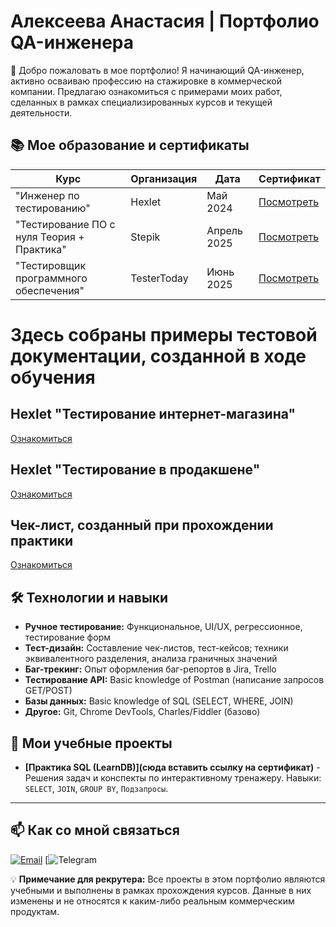 # Алексеева Анастасия | Портфолио QA-инженера

<!-- Можно добавить описание или смайлик -->
👋 Добро пожаловать в мое портфолио! Я начинающий QA-инженер, активно осваиваю профессию на стажировке в коммерческой компании. Предлагаю ознакомиться с примерами моих работ, сделанных в рамках специализированных курсов и текущей деятельности.

## 📚 Мое образование и сертификаты

| Курс                                                                 | Организация          | Дата       | Сертификат                                                               |
|----------------------------------------------------------------------|----------------------|------------|--------------------------------------------------------------------------|
| "Инженер по тестированию"                                            | Hexlet               | Май   2024 | [Посмотреть](./Education-Certificates/Anastasiya_Alekseeva_QA_Ru.png)    |
| "Тестирование ПО с нуля Теория + Практика"                           | Stepik               | Апрель 2025| [Посмотреть](./Education-Certificates/stepik-certificate.pdf)            |
| "Тестировщик программного обеспечения"                               | TesterToday          | Июнь  2025 | [Посмотреть](https://www.tester-today.com/)                              |

# Здесь собраны примеры тестовой документации, созданной в ходе обучения

##  Hexlet "Тестирование интернет-магазина"

   [Ознакомиться](https://github.com/kemiokuro/qa-engineer-project-84)

##  Hexlet "Тестирование в продакшене"

   [Ознакомиться](https://github.com/kemiokuro/qa-engineer-project-85)

##  Чек-лист, созданный при прохождении практики

   [Ознакомиться](https://github.com/kemiokuro/alekseeva_qa/blob/main/Test-Documentation/Check-Lists/dev_854.xlsx)

## 🛠 Технологии и навыки

*   **Ручное тестирование:** Функциональное, UI/UX, регрессионное, тестирование форм
*   **Тест-дизайн:** Составление чек-листов, тест-кейсов; техники эквивалентного разделения, анализа граничных значений
*   **Баг-трекинг:** Опыт оформления баг-репортов в Jira, Trello
*   **Тестирование API:** Basic knowledge of Postman (написание запросов GET/POST)
*   **Базы данных:** Basic knowledge of SQL (SELECT, WHERE, JOIN)
*   **Другое:** Git, Chrome DevTools, Charles/Fiddler (базово)

## 📁 Мои учебные проекты

*   **[Практика SQL (LearnDB)](сюда вставить ссылку на сертификат)** - Решения задач и конспекты по интерактивному тренажеру. Навыки: `SELECT`, `JOIN`, `GROUP BY`, `Подзапросы`.

---

## 📫 Как со мной связаться

[![Email](https://img.shields.io/badge/Email-your.email@gmail.com-blue?style=flat&logo=gmail)](mailto:your.email@gmail.com)
[![Telegram](https://t.me/[Kemiokuro])

💡 **Примечание для рекрутера:** Все проекты в этом портфолио являются учебными и выполнены в рамках прохождения курсов. Данные в них изменены и не относятся к каким-либо реальным коммерческим продуктам.
